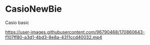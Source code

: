 # CasioNewBie
Casio basic


https://user-images.githubusercontent.com/96790468/170860643-f107ff80-a3d1-4bd3-8e8a-4311ccd40032.mp4

